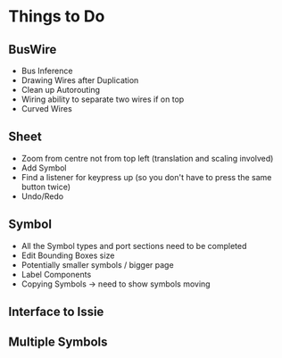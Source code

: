 # Things to Do 

## BusWire
- Bus Inference 
- Drawing Wires after Duplication 
- Clean up Autorouting 
- Wiring ability to separate two wires if on top 
- Curved Wires 

## Sheet
- Zoom from centre not from top left (translation and scaling involved)
- Add Symbol 
- Find a listener for keypress up (so you don't have to press the same button twice) 
- Undo/Redo 

## Symbol 
- All the Symbol types and port sections need to be completed 
- Edit Bounding Boxes size 
- Potentially smaller symbols / bigger page 
- Label Components
- Copying Symbols -> need to show symbols moving 

## Interface to Issie 

## Multiple Symbols
